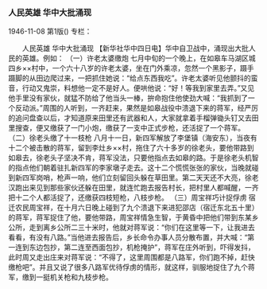 ### 人民英雄  华中大批涌现

1946-11-08
第1版()
专栏：

　　人民英雄
    华中大批涌现
    【新华社华中四日电】华中自卫战中，涌现出大批人民的英雄。例如：
    （一）许老太婆缴炮
    七月中旬的一个晚上，在如皋车马湖区城四乡××村中，一个六十八岁的许老太婆，坐在门外乘凉，忽然一个黑影子，蹑手蹑脚的从田边爬过来，一把抓住她说：“给点东西我吃”。许老太婆听见他颤抖的蛮音，行动又鬼崇，料想他一定不是好人。便哄他说：“好！等我到家里去弄。”又见他手里没有家伙，就猛不防给了他当头一棒，拚命抱住他使劲大喊：“我抓到了一个反动派。”周围的人听到，一齐赶来，果然是如皋战役中溃退下来的蒋军，经严厉的追问盘查以后，才知道原来田里还有武器和人，大家就拿着手榴弹锄头钉又去田里搜查，便又缴获了一门小炮，缴获了一支中正式步枪，还活捉了一个蒋军。
    （二）徐老头缴了十一枝枪
    八月十一日，新四军解放了李堡镇（海安东），当夜有十二个被击散的蒋军，留到李灶乡××村，拖住了六十多岁的徐老头，要他带路到如皋去，徐老头子坚决不肯，蒋军没法，只要他指点去如皋的路。于是徐老头机智的指点他们朝着驻扎新四军的李家墩子走去。这十二个慌慌张张的家伙，当晚就碰到新四军岗哨，枪声一响，他们立刻留回头躲在草田里。第二天天还不大亮，徐老汉跑出来见到那些家伙还躲在田里，就连忙跑去报告村长，把村里人都喊醒，一齐把十二个人都活捉了，还缴获四枝短枪，八枝步枪。
    （三）周宝祥巧计捉俘虏
    宿迁农民周宝祥，在十月六日晚上碰到了九个溃退下来进犯邵店（宿迁东北五十里）的蒋军，蒋军捉住了他，要他带路，周宝祥情急生智，于黄昏中把他们带到东某乡公所，走到离乡公所二三十米时，他就对蒋军说：“你们在这里等一下，让我进去看看，有没有八路。”当他进去报告后，乡长命令办事人员分散布置，并大喊：“第一连到东边包抄，第二连至西面包抄，机枪掩护”，蒋军在庄外听到，吓得发抖，此时周又走出庄来对蒋军说：“不得了，这里周围都是八路军，你们跑不掉，赶快缴枪吧”。并且又说了很多八路军优待俘虏的情形，就这样，驯服地捉住了九个蒋军，缴到一挺机关枪和九枝步枪。
